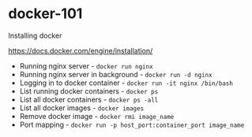 # docker-101

Installing docker

https://docs.docker.com/engine/installation/

- Running nginx server - `docker run nginx`
- Running nginx server in background - `docker run -d nginx`
- Logging in to docker container - `docker run -it nginx /bin/bash`
- List running docker containers - `docker ps`
- List all docker containers - `docker ps -all`
- List all docker images - `docker images`
- Remove docker image - `docker rmi image_name`
- Port mapping - `docker run -p host_port:container_port image_name`
